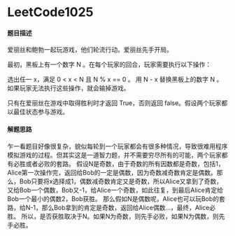 # LeetCode1025
#### 题目描述
爱丽丝和鲍勃一起玩游戏，他们轮流行动。爱丽丝先手开局。

最初，黑板上有一个数字 N 。在每个玩家的回合，玩家需要执行以下操作：

选出任一 x，满足 0 < x < N 且 N % x == 0 。
用 N - x 替换黑板上的数字 N 。
如果玩家无法执行这些操作，就会输掉游戏。

只有在爱丽丝在游戏中取得胜利时才返回 True，否则返回 false。假设两个玩家都以最佳状态参与游戏。

#### 解题思路
乍一看题目好像很复杂，貌似每轮到一个玩家都会有很多种情况，导致很难用程序模拟游戏的过程。但其实这是一道智力题，并不需要穷尽所有的可能，两个玩家都有必胜或者必败的套路。
假设N是奇数，由于奇数的所有因数都是奇数，包括1，Alice第一次操作完，返回给Bob的一定是偶数，因为奇数减奇数肯定是偶数。那么，Bob只要将x选择成1，偶数减奇数肯定又是奇数，所以Alice又拿到了奇数，又给Bob一个偶数，Bob又-1，给Alice一个奇数，如此往复，到最后Alice肯定给Bob一个最小的偶数2，Bob获胜。
那么假如N是偶数呢，Alice也可以玩Bob的套路，给N-1，那么Bob拿到的肯定是奇数，返回给Alice偶数...，最终，Alice必胜。
所以，是否获胜取决于N。如果N为奇数，则先手必败，如果N为偶数，则先手必胜。
